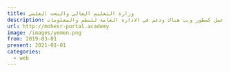 ```yaml
---
title: وزارة التعليم العالي والبحث العلمي
description: أعمل كمطور ويب هناك ودعم في الادارة العامة للنظم والمعلومات
url: http://mohesr-portal.academy
image: /images/yemen.png
from: 2019-03-01
present: 2021-01-01
categories:
  - web
---
```

